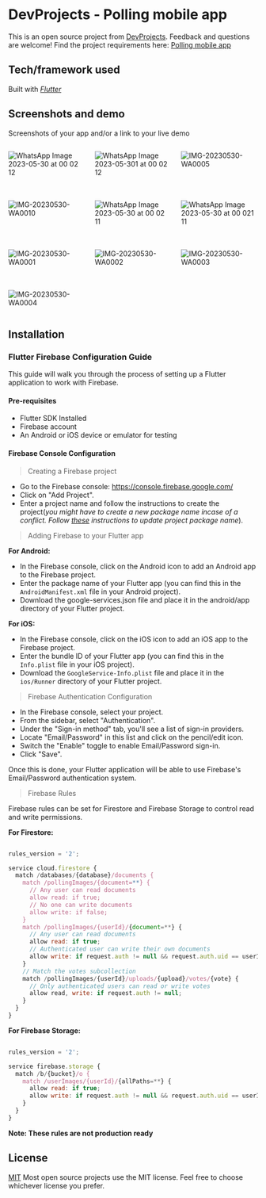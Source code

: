 # DevProjects - Polling mobile app

This is an open source project from [DevProjects](http://www.codementor.io/projects). Feedback and questions are welcome!
Find the project requirements here: [Polling mobile app](https://www.codementor.io/projects/mobile/polling-application-b5wir2bvh4)

## Tech/framework used
Built with *[Flutter](https://flutter.dev/)*

## Screenshots and demo

Screenshots of your app and/or a link to your live demo

<div style="display: grid; grid-template-columns: repeat(3, 1fr); gap: 20px;">
  
  ![WhatsApp Image 2023-05-30 at 00 02 12](https://github.com/masumba/codementor-polling-mobile-app/assets/39776329/1b8de994-fba0-4c2d-97c2-09d3d2eb65ce)

  ![WhatsApp Image 2023-05-301 at 00 02 12](https://github.com/masumba/codementor-polling-mobile-app/assets/39776329/ee486955-6524-4ebf-94ff-b1f293a416c0)
  
  ![IMG-20230530-WA0005](https://github.com/masumba/codementor-polling-mobile-app/assets/39776329/3ce56607-d893-4b83-9a30-d82df03a3ec9)
  
  ![IMG-20230530-WA0010](https://github.com/masumba/codementor-polling-mobile-app/assets/39776329/594c2fcc-7f8f-44b2-8689-ea0310d5c2ff)
  
  ![WhatsApp Image 2023-05-30 at 00 02 11](https://github.com/masumba/codementor-polling-mobile-app/assets/39776329/6066e209-4057-4c47-8808-87e5d2e6011a)
  
  ![WhatsApp Image 2023-05-30 at 00 021 11](https://github.com/masumba/codementor-polling-mobile-app/assets/39776329/c96913db-f098-4594-b155-3d3cacebb3e0)
  
  ![IMG-20230530-WA0001](https://github.com/masumba/codementor-polling-mobile-app/assets/39776329/651a02a2-60f7-4e98-89f9-16b4364aa0cb)
  
  ![IMG-20230530-WA0002](https://github.com/masumba/codementor-polling-mobile-app/assets/39776329/158a7a14-5267-4b1c-a9f2-1100d6ab8371)
  
  ![IMG-20230530-WA0003](https://github.com/masumba/codementor-polling-mobile-app/assets/39776329/c284bdb7-5bdd-47b8-8ed0-fe97a505e734)
  
  ![IMG-20230530-WA0004](https://github.com/masumba/codementor-polling-mobile-app/assets/39776329/1a0854d3-0043-4982-ab1a-2dc7ed36e3cc)
  
</div>

## Installation

### Flutter Firebase Configuration Guide

This guide will walk you through the process of setting up a Flutter application to work with Firebase.

#### Pre-requisites

* Flutter SDK Installed
* Firebase account
* An Android or iOS device or emulator for testing

#### Firebase Console Configuration

> Creating a Firebase project
* Go to the Firebase console: https://console.firebase.google.com/
* Click on "Add Project".
* Enter a project name and follow the instructions to create the project(*you might have to create a new package name incase of a conflict. Follow [these](https://pub.dev/packages/change_app_package_name) instructions to update project package name*).

> Adding Firebase to your Flutter app

**For Android:**
* In the Firebase console, click on the Android icon to add an Android app to the Firebase project.
* Enter the package name of your Flutter app (you can find this in the `AndroidManifest.xml` file in your Android project).
* Download the google-services.json file and place it in the android/app directory of your Flutter project.

**For iOS:**
* In the Firebase console, click on the iOS icon to add an iOS app to the Firebase project.
* Enter the bundle ID of your Flutter app (you can find this in the `Info.plist` file in your iOS project).
* Download the `GoogleService-Info.plist` file and place it in the `ios/Runner` directory of your Flutter project.


> Firebase Authentication Configuration
* In the Firebase console, select your project.
* From the sidebar, select "Authentication".
* Under the "Sign-in method" tab, you'll see a list of sign-in providers.
* Locate "Email/Password" in this list and click on the pencil/edit icon.
* Switch the "Enable" toggle to enable Email/Password sign-in.
* Click "Save".

Once this is done, your Flutter application will be able to use Firebase's Email/Password authentication system.


> Firebase Rules

Firebase rules can be set for Firestore and Firebase Storage to control read and write permissions.

**For Firestore:**

```javascript

rules_version = '2';

service cloud.firestore {
  match /databases/{database}/documents {
    match /pollingImages/{document=**} {
      // Any user can read documents
      allow read: if true;
      // No one can write documents
      allow write: if false;
    }
    match /pollingImages/{userId}/{document=**} {
      // Any user can read documents
      allow read: if true;
      // Authenticated user can write their own documents
      allow write: if request.auth != null && request.auth.uid == userId;
    }
    // Match the votes subcollection
    match /pollingImages/{userId}/uploads/{upload}/votes/{vote} {
      // Only authenticated users can read or write votes
      allow read, write: if request.auth != null;
    }
  }
}

```


**For Firebase Storage:**

```javascript

rules_version = '2';

service firebase.storage {
  match /b/{bucket}/o {
    match /userImages/{userId}/{allPaths=**} {
      allow read: if true;
      allow write: if request.auth != null && request.auth.uid == userId;
    }
  }
}

```

**Note: These rules are not production ready**

## License
[MIT](https://choosealicense.com/licenses/mit/)
Most open source projects use the MIT license. Feel free to choose whichever license you prefer.
